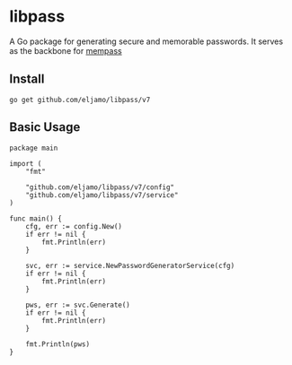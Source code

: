# libpass

A Go package for generating secure and memorable passwords. It serves as the backbone for [mempass](https://github.com/eljamo/mempass)

## Install

```
go get github.com/eljamo/libpass/v7
```

## Basic Usage

```
package main

import (
	"fmt"

	"github.com/eljamo/libpass/v7/config"
	"github.com/eljamo/libpass/v7/service"
)

func main() {
	cfg, err := config.New()
	if err != nil {
		fmt.Println(err)
	}

	svc, err := service.NewPasswordGeneratorService(cfg)
	if err != nil {
		fmt.Println(err)
	}

	pws, err := svc.Generate()
	if err != nil {
		fmt.Println(err)
	}

	fmt.Println(pws)
}
```
